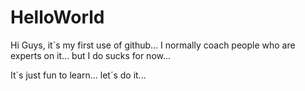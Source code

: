 # HelloWorld

Hi Guys, it´s my first use of github... I normally coach people who are experts on it... but I do sucks for now...

It´s just fun to learn... let´s do it...
